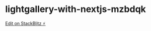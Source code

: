 # lightgallery-with-nextjs-mzbdqk

[Edit on StackBlitz ⚡️](https://stackblitz.com/edit/lightgallery-with-nextjs-mzbdqk)